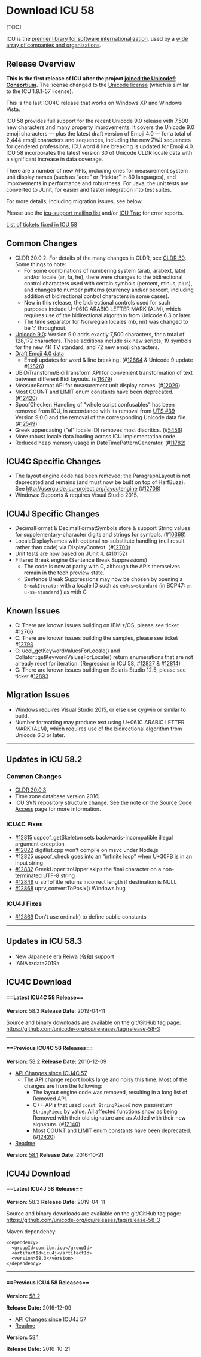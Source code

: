 # Download ICU 58

[TOC]

ICU is the [premier library for software
internationalization](http://site.icu-project.org/#TOC-What-is-ICU-), used by a
[wide array of companies and organizations](../home/index.md).

## Release Overview

**This is the first release of ICU after the project [joined the Unicode®
Consortium](http://blog.unicode.org/2016/05/icu-joins-unicode-consortium.html).**
The license changed to the [Unicode
license](http://www.unicode.org/copyright.html#License) (which is similar to the
ICU 1.8.1-57 license).

This is the last ICU4C release that works on Windows XP and Windows Vista.

ICU 58 provides full support for the recent Unicode 9.0 release with 7,500 new
characters and many property improvements. It covers the Unicode 9.0 emoji
characters — plus the latest draft version of Emoji 4.0 — for a total of 2,444
emoji characters and sequences, including the new ZWJ sequences for gendered
professions; ICU word & line breaking is updated for Emoji 4.0. ICU 58
incorporates the latest version 30 of Unicode CLDR locale data with a
significant increase in data coverage.

There are a number of new APIs, including ones for measurement system unit
display names (such as “acre” or “Hektar” in 80 languages), and improvements in
performance and robustness. For Java, the unit tests are converted to JUnit, for
easier and faster integration into test suites.

For more details, including migration issues, see below.

Please use the [icu-support mailing list](../contacts.md) and/or [ICU
Trac](http://bugs.icu-project.org/trac/newticket) for error reports.

[List of tickets fixed in ICU
58](http://bugs.icu-project.org/trac/query?status=closed&resolution=fixed&resolution=fixedbyotherticket&milestone=58.1&milestone=58.2&group=component&max=999&col=id&col=summary&col=resolution&col=milestone&col=status&col=owner&col=type&col=priority&col=project&col=weeks&order=priority)

## Common Changes

*   CLDR 30.0.2: For details of the many changes in CLDR, see [CLDR
    30](http://cldr.unicode.org/index/downloads/cldr-30). Some things to note:
    *   For some combinations of numbering system (arab, arabext, latn) and/or
        locale (ar, fa, he), there were changes to the bidirectional control
        characters used with certain symbols (percent, minus, plus), and changes
        to number patterns (currency and/or percent, including addition of
        bidirectional control characters in some cases).
    *   New in this release, the bidirectional controls used for such purposes
        include U+061C ARABIC LETTER MARK (ALM), which requires use of the
        bidirectional algorithm from Unicode 6.3 or later.
    *   The time separator for Norwegian locales (nb, nn) was changed to be ':'
        throughout.
*   [Unicode
    9.0](http://blog.unicode.org/2016/06/announcing-unicode-standard-version-90.html):
    Version 9.0 adds exactly 7,500 characters, for a total of 128,172
    characters. These additions include six new scripts, 19 symbols for the new
    4K TV standard, and 72 new emoji characters.
*   [Draft Emoji 4.0
    data](http://blog.unicode.org/2016/08/proposed-update-utr-51-unicode-emoji.html)
    *   Emoji updates for word & line breaking.
        (#[12664](http://bugs.icu-project.org/trac/ticket/12664) & Unicode 9
        update #[12526](http://bugs.icu-project.org/trac/ticket/12526))
*   UBiDiTransform/BidiTransform API for convenient transformation of text
    between different Bidi layouts.
    (#[11679](http://bugs.icu-project.org/trac/ticket/11679))
*   MeasureFormat API for measurement unit display names.
    (#[12029](http://bugs.icu-project.org/trac/ticket/12029))
*   Most COUNT and LIMIT enum constants have been deprecated.
    (#[12420](http://bugs.icu-project.org/trac/ticket/12420))
*   SpoofChecker: Handling of "whole script confusables" has been removed from
    ICU, in accordance with its removal from [UTS
    #39](http://www.unicode.org/reports/tr39/) Version 9.0.0 and the removal of
    the corresponding Unicode data file.
    (#[12549](http://bugs.icu-project.org/trac/ticket/12549))
*   Greek uppercasing ("el" locale ID) removes most diacritics.
    (#[5456](http://bugs.icu-project.org/trac/ticket/5456))
*   More robust locale data loading across ICU implementation code.
*   Reduced heap memory usage in DateTimePatternGenerator.
    (#[11782](http://bugs.icu-project.org/trac/ticket/11782))

## ICU4C Specific Changes

*   The layout engine code has been removed; the ParagraphLayout is not
    deprecated and remains (and must now be built on top of HarfBuzz). See
    <http://userguide.icu-project.org/layoutengine>
    (#[12708](http://bugs.icu-project.org/trac/ticket/12708))
*   Windows: Supports & requires Visual Studio 2015.

## ICU4J Specific Changes

*   DecimalFormat & DecimalFormatSymbols store & support String values for
    supplementary-character digits and strings for symbols.
    (#[10368](http://bugs.icu-project.org/trac/ticket/10368))
*   LocaleDisplayNames with optional no-substitute handling (null result rather
    than code) via DisplayContext.
    (#[12700](http://bugs.icu-project.org/trac/ticket/12700))
*   Unit tests are now based on JUnit 4.
    (#[10152](http://bugs.icu-project.org/trac/ticket/10152))
*   Filtered Break engine (Sentence Break Suppressions)
    *   The code is now at parity with C, although the APIs themselves remain in
        the tech preview state.
    *   Sentence Break Suppressions may now be chosen by opening a
        `BreakIterator` with a locale ID such as `en@ss=standard` (in BCP47:
        `en-u-ss-standard` ) as with C

## Known Issues

*   C: There are known issues building on IBM z/OS, please see ticket
    #[12766](http://bugs.icu-project.org/trac/ticket/12766)
*   C: There are known issues building the samples, please see ticket
    #[12793](http://bugs.icu-project.org/trac/ticket/12793)
*   C: ucol_getKeywordValuesForLocale() and
    Collator::getKeywordValuesForLocale() return enumerations that are not
    already reset for iteration. (Regression in ICU 58,
    #[12827](http://bugs.icu-project.org/trac/ticket/12827) &
    #[12814](http://bugs.icu-project.org/trac/ticket/12814))
*   C: There are known issues building on Solaris Studio 12.5, please see ticket
    #[12893](http://bugs.icu-project.org/trac/ticket/12893)

## Migration Issues

*   Windows requires Visual Studio 2015, or else use cygwin or similar to build.
*   Number formatting may produce text using U+061C ARABIC LETTER MARK (ALM),
    which requires use of the bidirectional algorithm from Unicode 6.3 or later.

---

## Updates in ICU 58.2

### Common Changes

*   [CLDR
    30.0.3](http://cldr.unicode.org/index/downloads/cldr-30#TOC-CLDR-30.0.3-Maintenance-Release)
*   Time zone database version 2016j
*   ICU SVN repository structure change. See the note on the [Source Code
    Access](http://site.icu-project.org/repository) page for more information.

### ICU4C Fixes

*   [#12815](http://bugs.icu-project.org/trac/ticket/12815) uspoof_getSkeleton
    sets backwards-incompatible illegal argument exception
*   [#12822](http://bugs.icu-project.org/trac/ticket/12822) digitlist.cpp won't
    compile on msvc under Node.js
*   [#12825](http://bugs.icu-project.org/trac/ticket/12825) uspoof_check goes
    into an "infinite loop" when U+30FB is in an input string
*   [#12832](http://bugs.icu-project.org/trac/ticket/12832) GreekUpper::toUpper
    skips the final character on a non-terminated UTF-8 string
*   [#12849](http://bugs.icu-project.org/trac/ticket/12849) u_strToTitle returns
    incorrect length if destination is NULL
*   [#12868](http://bugs.icu-project.org/trac/ticket/12868)
    uprv_convertToPosix() Windows bug

### ICU4J Fixes

*   [#12869](http://bugs.icu-project.org/trac/ticket/12869) Don't use ordinal()
    to define public constants

---

## Updates in ICU 58.3

*   New Japanese era Reiwa (令和) support
*   IANA tzdata2019a

## ICU4C Download

#### ==Latest ICU4C 58 Release==

**Version**: 58.3
**Release Date**: 2019-04-11

Source and binary downloads are available on the git/GitHub tag page:
<https://github.com/unicode-org/icu/releases/tag/release-58-3>

---

#### ==Previous ICU4C 58 Releases==

**Version:** [58.2](http://download.icu-project.org/files/icu4c/58.2)
**Release Date:** 2016-12-09

*   [API Changes since ICU4C
    57](http://source.icu-project.org/repos/icu/tags/release-58-2/icu4c/APIChangeReport.html)
    *   The API change report looks large and noisy this time. Most of the
        changes are from the following:
        *   The layout engine code was removed, resulting in a long list of
            Removed API.
        *   C++ APIs that used `const StringPiece&` now pass/return
            `StringPiece` by value. All affected functions show as being Removed
            with their old signature and as Added with their new signature.
            (#[12140](http://bugs.icu-project.org/trac/ticket/12140))
        *   Most COUNT and LIMIT enum constants have been deprecated.
            (#[12420](http://bugs.icu-project.org/trac/ticket/12420))
*   [Readme](http://www.icu-project.org/repos/icu/tags/release-58-2/icu4c/readme.html)

**Version**: [58.1](http://download.icu-project.org/files/icu4c/58.1/)
**Release Date**: 2016-10-21

## ICU4J Download

#### ==Latest ICU4J 58 Release==

**Version**: 58.3
**Release Date**: 2019-04-11

Source and binary downloads are available on the git/GitHub tag page:
<https://github.com/unicode-org/icu/releases/tag/release-58-3>

Maven dependency:

```none
<dependency>
  <groupId>com.ibm.icu</groupId>
  <artifactId>icu4j</artifactId>
  <version>58.3</version>
</dependency>
```

---

#### ==Previous ICU4 58 Releases==

**Version:** [58.2](http://download.icu-project.org/files/icu4j/58.2)

**Release Date:** 2016-12-09

*   [API Changes since ICU4J
    57](http://source.icu-project.org/repos/icu/tags/release-58-2/icu4j/APIChangeReport.html)
*   [Readme](http://www.icu-project.org/repos/icu/tags/release-58-2/icu4j/readme.html)

**Version:** [58.1](http://download.icu-project.org/files/icu4j/58.1/)

**Release Date:** 2016-10-21

